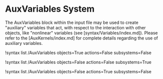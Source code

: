 # AuxVariables System

The AuxVariables block within the input file may be used to create "auxiliary" variables that
act, with respect to the interaction with other objects, like "nonlinear" variables (see
[syntax/Variables/index.md]). Please refer to the [AuxKernels/index.md] for complete details regarding
the use of auxiliary variables.

!syntax list /AuxVariables objects=True actions=False subsystems=False

!syntax list /AuxVariables objects=False actions=False subsystems=True

!syntax list /AuxVariables objects=False actions=True subsystems=False
